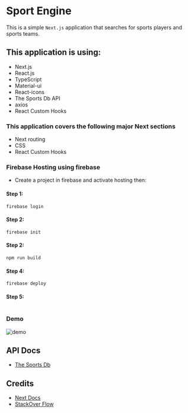 # Sport Engine

This is a simple `Next.js` application that searches for sports players and sports teams.

## This application is using:

- Next.js
- React.js
- TypeScript
- Material-ui
- React-icons
- The Sports Db API
- axios
- React Custom Hooks

### This application covers the following major Next sections

- Next routing
- CSS
- React Custom Hooks

### Firebase Hosting using firebase

- Create a project in firebase and activate hosting then:

#### Step 1:

```shell
firebase login
```

#### Step 2:

```shell
firebase init
```

#### Step 2:

```shell
npm run build
```

#### Step 4:

```shell
firebase deploy
```

#### Step 5:

```shell

```

### Demo

<img alt="demo" align="center" src="">

## API Docs

- [The Sports Db](https://www.thesportsdb.com/api.php)

## Credits

- [Next Docs](https://nextjs.org/docs/)
- [StackOver Flow](https://stackoverflow.com/)
